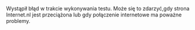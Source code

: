 
Wystąpił błąd w trakcie wykonywania testu. Może się 
to zdarzyć,gdy strona Internet.nl jest przeciążona lub gdy połączenie 
internetowe ma poważne problemy.

